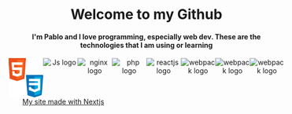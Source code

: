 <h1 style="text-align: center;"> Welcome to my Github </h1>
<h4 style="text-align: center;">I'm Pablo and I love programming, especially web dev. These are the technologies that I am using or learning</h4>
<div style="display: flex; justify-content: center;" align="center">
    <img src="./readme-img/css-course-css.png" alt="webpack logo" width="70" height="80">
    <img src="https://pluspng.com/img-png/javascript-vector-png-javascript-vector-logo-600.png" alt="Js logo" width="70" height="70">
    <img src="https://www.splunk.com/content/dam/splunk-blogs/images/2017/02/nginx-logo.png" alt="nginx logo" width="70" height="80">
    <img src="https://www.mindrops.com/images/nodejs-image.png" alt="php logo" width="70" height="70">
    <img src="https://s3.amazonaws.com/media-p.slid.es/uploads/jhabdas/images/969312/react-logo-1000-transparent.png" alt="reactjs logo" width="70" height="70">
    <img src="https://cdn.freebiesupply.com/logos/large/2x/webpack-icon-logo-png-transparent.png" alt="webpack logo" width="70" height="70">
    <img src="https://stickker.net/wp-content/uploads/2016/01/flask.svg_.png-300x300.png" alt="webpack logo" width="70" height="70">
    <img src="https://devstickers.com/assets/img/cat/vuejs.png" alt="webpack logo" width="70" height="70">
</div>
<a href="https://pcc.avocadosnetwork.com/">My site made with Nextjs</a>
